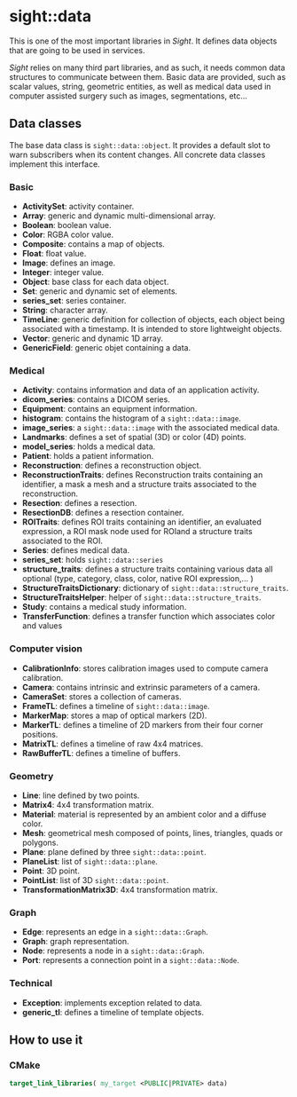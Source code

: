 # sight::data

This is one of the most important libraries in _Sight_. It defines data objects that are going to be used in services.

_Sight_ relies on many third part libraries, and as such, it needs common data structures to communicate between them.
Basic data are provided, such as scalar values, string, geometric entities, as well as medical data used in computer
assisted surgery such as images, segmentations, etc...

## Data classes

The base data class is `sight::data::object`. It provides a default slot to warn subscribers when its content changes.
All concrete data classes implement this interface.

### Basic

- **ActivitySet**: activity container.
- **Array**: generic and dynamic multi-dimensional array.
- **Boolean**: boolean value.
- **Color**: RGBA color value.
- **Composite**: contains a map of objects.
- **Float**: float value.
- **Image**: defines an image.
- **Integer**: integer value.
- **Object**: base class for each data object.
- **Set**: generic and dynamic set of elements.
- **series_set**: series container.
- **String**: character array.
- **TimeLine**: generic definition for collection of objects, each object being associated with a timestamp. It is intended to store lightweight objects.
- **Vector**: generic and dynamic 1D array.
- **GenericField**: generic objet containing a data.

### Medical

- **Activity**: contains information and data of an application activity.
- **dicom_series**: contains a DICOM series.
- **Equipment**: contains an equipment information.
- **histogram**: contains the histogram of a `sight::data::image`.
- **image_series**: a `sight::data::image` with the associated medical data.
- **Landmarks**: defines a set of spatial (3D) or color (4D) points.
- **model_series**: holds a medical data.
- **Patient**: holds a patient information.
- **Reconstruction**: defines a reconstruction object.
- **ReconstructionTraits**: defines Reconstruction traits containing an identifier, a mask a mesh and a structure traits associated to the reconstruction.
- **Resection**: defines a resection.
- **ResectionDB**: defines a resection container.
- **ROITraits**: defines ROI traits containing an identifier, an evaluated expression, a ROI mask node used for ROIand a structure traits associated to the ROI.
- **Series**: defines medical data.
- **series_set**: holds `sight::data::series`
- **structure_traits**: defines a structure traits containing various data all optional (type, category, class, color, native ROI expression,... )
- **StructureTraitsDictionary**: dictionary of `sight::data::structure_traits`.
- **StructureTraitsHelper**: helper of `sight::data::structure_traits`.
- **Study**: contains a medical study information.
- **TransferFunction**: defines a transfer function which associates color and values

### Computer vision

- **CalibrationInfo**: stores calibration images used to compute camera calibration.
- **Camera**: contains intrinsic and extrinsic parameters of a camera.
- **CameraSet**: stores a collection of cameras.
- **FrameTL**: defines a timeline of `sight::data::image`.
- **MarkerMap**: stores a map of optical markers (2D).
- **MarkerTL**: defines a timeline of 2D markers from their four corner positions.
- **MatrixTL**: defines a timeline of raw 4x4 matrices.
- **RawBufferTL**: defines a timeline of buffers.

### Geometry

- **Line**: line defined by two points.
- **Matrix4**: 4x4 transformation matrix.
- **Material**: material is represented by an ambient color and a diffuse color.
- **Mesh**: geometrical mesh composed of points, lines, triangles, quads or polygons.
- **Plane**: plane defined by three `sight::data::point`.
- **PlaneList**: list of `sight::data::plane`.
- **Point**: 3D point.
- **PointList**: list of 3D `sight::data::point`.
- **TransformationMatrix3D**: 4x4 transformation matrix.

### Graph

- **Edge**: represents an edge in a `sight::data::Graph`.
- **Graph**: graph representation.
- **Node**: represents a node in a `sight::data::Graph`.
- **Port**: represents a connection point in a `sight::data::Node`.

### Technical

- **Exception**: implements exception related to data.
- **generic_tl**: defines a timeline of template objects.

## How to use it

### CMake

```cmake
target_link_libraries( my_target <PUBLIC|PRIVATE> data)
```
